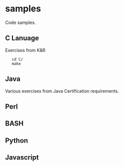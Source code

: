 # samples
Code samples.

## C Lanuage

Exercises from K&R

```
   cd C/
   make
```

## Java

Various exercises from Java Certification requirements. 




## Perl


## BASH


## Python


## Javascript
